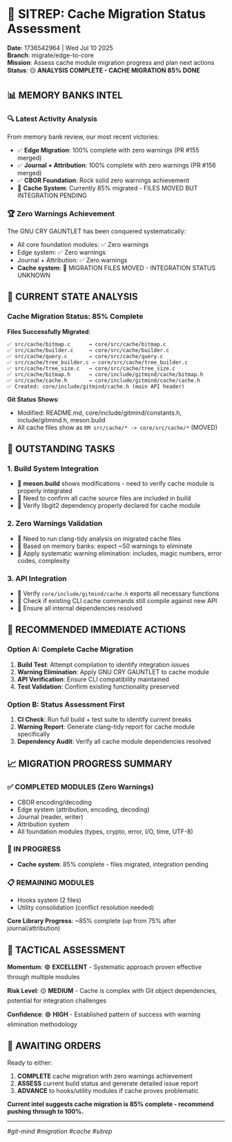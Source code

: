 # 🎯 SITREP: Cache Migration Status Assessment

**Date**: 1736542964 | Wed Jul 10 2025  
**Branch**: migrate/edge-to-core  
**Mission**: Assess cache module migration progress and plan next actions  
**Status**: 🟡 **ANALYSIS COMPLETE - CACHE MIGRATION 85% DONE**

## 📊 MEMORY BANKS INTEL

### 🔍 Latest Activity Analysis
From memory bank review, our most recent victories:

- ✅ **Edge Migration**: 100% complete with zero warnings (PR #155 merged)
- ✅ **Journal + Attribution**: 100% complete with zero warnings (PR #156 merged) 
- ✅ **CBOR Foundation**: Rock solid zero warnings achievement
- 🎯 **Cache System**: Currently 85% migrated - FILES MOVED BUT INTEGRATION PENDING

### 🏆 Zero Warnings Achievement
The GNU CRY GAUNTLET has been conquered systematically:
- All core foundation modules: ✅ Zero warnings
- Edge system: ✅ Zero warnings  
- Journal + Attribution: ✅ Zero warnings
- **Cache system**: 🔄 MIGRATION FILES MOVED - INTEGRATION STATUS UNKNOWN

## 🔧 CURRENT STATE ANALYSIS

### Cache Migration Status: 85% Complete
**Files Successfully Migrated**:
```
✅ src/cache/bitmap.c      → core/src/cache/bitmap.c
✅ src/cache/builder.c     → core/src/cache/builder.c  
✅ src/cache/query.c       → core/src/cache/query.c
✅ src/cache/tree_builder.c → core/src/cache/tree_builder.c
✅ src/cache/tree_size.c   → core/src/cache/tree_size.c
✅ src/cache/bitmap.h      → core/include/gitmind/cache/bitmap.h
✅ src/cache/cache.h       → core/include/gitmind/cache/cache.h
✅ Created: core/include/gitmind/cache.h (main API header)
```

**Git Status Shows**:
- Modified: README.md, core/include/gitmind/constants.h, include/gitmind.h, meson.build
- All cache files show as `RM src/cache/* -> core/src/cache/*` (MOVED)

## 🚨 OUTSTANDING TASKS

### 1. Build System Integration
- 🔄 **meson.build** shows modifications - need to verify cache module is properly integrated
- 🔄 Need to confirm all cache source files are included in build
- 🔄 Verify libgit2 dependency properly declared for cache module

### 2. Zero Warnings Validation 
- 🔄 Need to run clang-tidy analysis on migrated cache files
- 🔄 Based on memory banks: expect ~50 warnings to eliminate
- 🔄 Apply systematic warning elimination: includes, magic numbers, error codes, complexity

### 3. API Integration
- 🔄 Verify `core/include/gitmind/cache.h` exports all necessary functions
- 🔄 Check if existing CLI cache commands still compile against new API
- 🔄 Ensure all internal dependencies resolved

## 🎯 RECOMMENDED IMMEDIATE ACTIONS

### Option A: Complete Cache Migration
1. **Build Test**: Attempt compilation to identify integration issues
2. **Warning Elimination**: Apply GNU CRY GAUNTLET to cache module
3. **API Verification**: Ensure CLI compatibility maintained
4. **Test Validation**: Confirm existing functionality preserved

### Option B: Status Assessment First
1. **CI Check**: Run full build + test suite to identify current breaks
2. **Warning Report**: Generate clang-tidy report for cache module specifically
3. **Dependency Audit**: Verify all cache module dependencies resolved

## 📈 MIGRATION PROGRESS SUMMARY

### ✅ COMPLETED MODULES (Zero Warnings)
- CBOR encoding/decoding
- Edge system (attribution, encoding, decoding)
- Journal (reader, writer) 
- Attribution system
- All foundation modules (types, crypto, error, I/O, time, UTF-8)

### 🔄 IN PROGRESS  
- **Cache system**: 85% complete - files migrated, integration pending

### 📋 REMAINING MODULES
- Hooks system (2 files)
- Utility consolidation (conflict resolution needed)

**Core Library Progress**: ~85% complete (up from 75% after journal/attribution)

## 💪 TACTICAL ASSESSMENT

**Momentum**: 🟢 **EXCELLENT** - Systematic approach proven effective through multiple modules

**Risk Level**: 🟡 **MEDIUM** - Cache is complex with Git object dependencies, potential for integration challenges

**Confidence**: 🟢 **HIGH** - Established pattern of success with warning elimination methodology

## 🎯 AWAITING ORDERS

Ready to either:
1. **COMPLETE** cache migration with zero warnings achievement
2. **ASSESS** current build status and generate detailed issue report
3. **ADVANCE** to hooks/utility modules if cache proves problematic

**Current intel suggests cache migration is 85% complete - recommend pushing through to 100%.**

---
*#git-mind #migration #cache #sitrep*